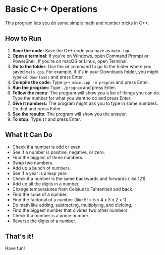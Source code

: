 # Basic C++ Operations

This program lets you do some simple math and number tricks in C++.

## How to Run

1.  **Save the code:** Save the C++ code you have as `main.cpp`.
2.  **Open a terminal:** If you're on Windows, open Command Prompt or PowerShell. If you're on macOS or Linux, open Terminal.
3.  **Go to the folder:** Use the `cd` command to go to the folder where you saved `main.cpp`. For example, if it's in your Downloads folder, you might type `cd Downloads` and press Enter.
4.  **Compile the code:** Type `g++ main.cpp -o program` and press Enter.
5.  **Run the program:** Type `./program` and press Enter.
6.  **Follow the menu:** The program will show you a list of things you can do. Type the number for what you want to do and press Enter.
7.  **Give it numbers:** The program might ask you to type in some numbers. Do that and press Enter.
8.  **See the results:** The program will show you the answer.
9.  **To stop:** Type `17` and press Enter.

## What it Can Do

* Check if a number is odd or even.
* See if a number is positive, negative, or zero.
* Find the biggest of three numbers.
* Swap two numbers.
* Add up a bunch of numbers.
* See if a year is a leap year.
* Check if a number is the same backwards and forwards (like 121).
* Add up all the digits in a number.
* Change temperatures from Celsius to Fahrenheit and back.
* Find the cube of a number.
* Find the factorial of a number (like 5! = 5 x 4 x 3 x 2 x 1).
* Do math like adding, subtracting, multiplying, and dividing.
* Find the biggest number that divides two other numbers.
* Check if a number is a prime number.
* Reverse the digits of a number.

## That's it!

Have fun!
